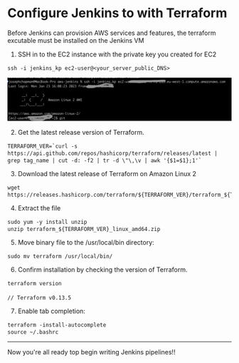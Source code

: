 # Configure Jenkins to with Terraform

Before Jenkins can provision AWS services and features, the terraform excutable must be installed on the Jenkins VM

1. SSH in to the EC2 instance with the private key you created for EC2
```
ssh -i jenkins_kp ec2-user@<your_server_public_DNS>
```
![EC2-USER Login](assets/images/ec2-user.png "EC2-USER Login")

2. Get the latest release version of Terraform.
```
TERRAFORM_VER=`curl -s https://api.github.com/repos/hashicorp/terraform/releases/latest |  grep tag_name | cut -d: -f2 | tr -d \"\,\v | awk '{$1=$1};1'`
```

3. Download the latest release of Terraform on Amazon Linux 2
```
wget https://releases.hashicorp.com/terraform/${TERRAFORM_VER}/terraform_${TERRAFORM_VER}_linux_amd64.zip
```

4. Extract the file
```
sudo yum -y install unzip
unzip terraform_${TERRAFORM_VER}_linux_amd64.zip
```

5. Move binary file to the /usr/local/bin directory:
```
sudo mv terraform /usr/local/bin/
```

6. Confirm installation by checking the version of Terraform.
```
terraform version

// Terraform v0.13.5
```

7. Enable tab completion:
```
terraform -install-autocomplete
source ~/.bashrc
```
-------------
Now you're all ready top begin writing Jenkins pipelines!!